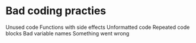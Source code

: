 Bad coding practies
=========
Unused code
Functions with side effects
Unformatted code
Repeated code blocks
Bad variable names
Something went wrong

